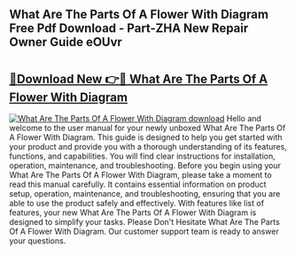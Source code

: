 ## What Are The Parts Of A Flower With Diagram Free Pdf Download - Part-ZHA New Repair Owner Guide eOUvr

# <h2><a href="http://dflkkrd.blite.top/?on=What+Are+The+Parts+Of+A+Flower+With+Diagram">🔗Download New 👉🔴 What Are The Parts Of A Flower With Diagram</a></h2>

[![What Are The Parts Of A Flower With Diagram download](https://i.imgur.com/lujVjoI.png)](http://dflkkrd.blite.top/?on=What+Are+The+Parts+Of+A+Flower+With+Diagram)
Hello and welcome to the user manual for your newly unboxed What Are The Parts Of A Flower With Diagram. This guide is designed to help you get started with your product and provide you with a thorough understanding of its features, functions, and capabilities. You will find clear instructions for installation, operation, maintenance, and troubleshooting. Before you begin using your What Are The Parts Of A Flower With Diagram, please take a moment to read this manual carefully. It contains essential information on product setup, operation, maintenance, and troubleshooting, ensuring that you are able to use the product safely and effectively. With features like list of features, your new What Are The Parts Of A Flower With Diagram is designed to simplify your tasks. Please Don't Hesitate What Are The Parts Of A Flower With Diagram. Our customer support team is ready to answer your questions.
